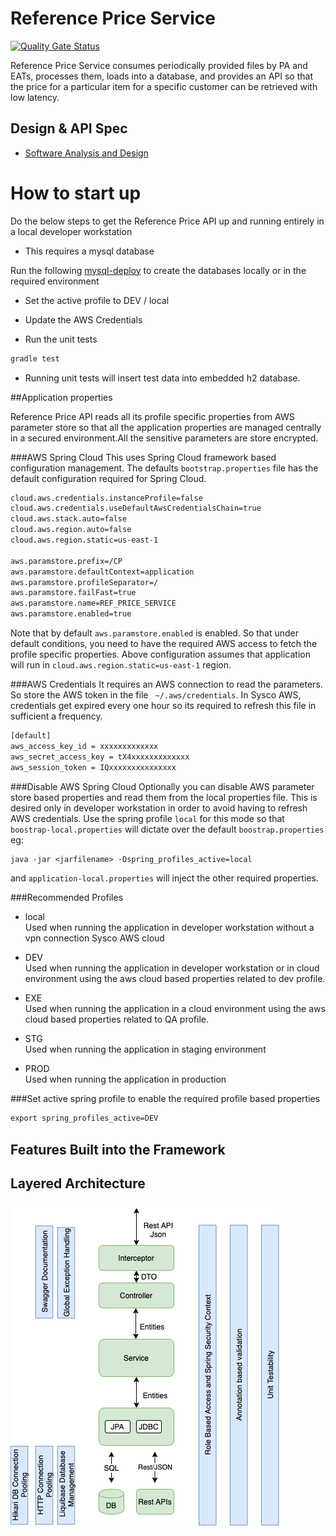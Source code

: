 # Reference Price Service

[![Quality Gate Status](https://cloudpricing-sonar-dev.prcp-np.us-east-1.aws.sysco.net/api/project_badges/measure?project=com.sysco%3Aref-price-service&metric=alert_status)](https://cloudpricing-sonar-dev.prcp-np.us-east-1.aws.sysco.net/dashboard?id=com.sysco%3Aref-price-service)

Reference Price Service consumes periodically provided files by PA and EATs, processes them, loads into a database, and provides an API so that the price for a particular item for a specific customer can be retrieved with low latency.

## Design & API Spec
* [Software Analysis and Design](https://syscobt.atlassian.net/wiki/spaces/PRCP/pages/1449168081/Reference+Pricing+-+Software+Analysis+and+Design)

# How to start up 
Do the below steps to get the Reference Price API up and running entirely in a local developer workstation
* This requires a mysql database

Run the following [mysql-deploy](https://github.aws.na.sysco.net/pricing-platform/mysql-deploy/tree/reference-price-db-deploy) to create the
 databases locally or in the required environment

* Set the active profile to DEV / local
* Update the AWS Credentials

* Run the unit tests
```dtd
gradle test
```
* Running unit tests will insert test data into embedded h2 database.

##Application properties

Reference Price API reads all its profile specific properties from AWS parameter store so that all the application properties 
are managed centrally in a secured environment.All the sensitive parameters are store encrypted.

###AWS Spring Cloud
This uses Spring Cloud framework based configuration management. The defaults ```bootstrap.properties``` file 
has the default configuration required for Spring Cloud.
```dtd
cloud.aws.credentials.instanceProfile=false
cloud.aws.credentials.useDefaultAwsCredentialsChain=true
cloud.aws.stack.auto=false
cloud.aws.region.auto=false
cloud.aws.region.static=us-east-1

aws.paramstore.prefix=/CP
aws.paramstore.defaultContext=application
aws.paramstore.profileSeparator=/
aws.paramstore.failFast=true
aws.paramstore.name=REF_PRICE_SERVICE
aws.paramstore.enabled=true
```
Note that by default ```aws.paramstore.enabled``` is enabled. So that under default conditions, you need to have the required AWS access to fetch the profile specific properties.
Above configuration assumes that application will run in ```cloud.aws.region.static=us-east-1``` region.

###AWS Credentials
It requires an AWS connection to read the parameters. So store the AWS token in the file ``` ~/.aws/credentials```.
In Sysco AWS, credentials get expired every one hour so its required to refresh this file in sufficient a frequency.
```dtd
[default]
aws_access_key_id = xxxxxxxxxxxxx
aws_secret_access_key = tX4xxxxxxxxxxxxx
aws_session_token = IQxxxxxxxxxxxxxxx     
```

###Disable AWS Spring Cloud
Optionally you can disable AWS parameter store based properties and read them from the local properties file. 
This is desired only in developer workstation in order to avoid having to refresh AWS credentials.
Use the spring profile ```local``` for this mode so that ```boostrap-local.properties``` will dictate 
over the default ```boostrap.properties```
eg:
```dtd
java -jar <jarfilename> -Dspring_profiles_active=local
```

and ```application-local.properties``` will inject the other required properties.


###Recommended Profiles

* local<br>Used when running the application in developer workstation without a vpn connection Sysco AWS cloud

* DEV<br>Used when running the application in developer workstation or in cloud environment using the aws cloud based properties related to dev
 profile.

* EXE<br>Used when running the application in a cloud environment using the aws cloud based properties related to QA profile.

* STG<br>Used when running the application in staging environment

* PROD<br>Used when running the application in production

###Set active spring profile to enable the required profile based properties
```dtd
export spring_profiles_active=DEV
```

## Features Built into the Framework

## Layered Architecture

![Image description](./api-achi.png)
